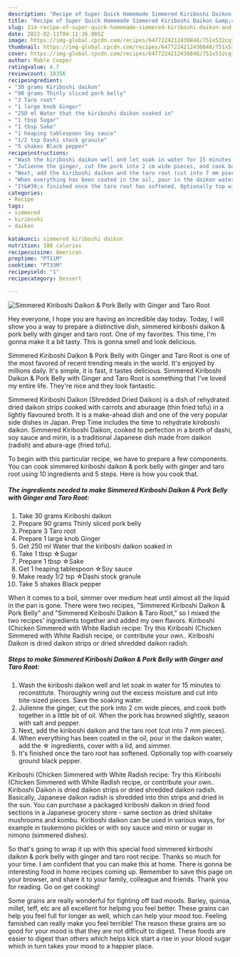 ```yaml
---
description: "Recipe of Super Quick Homemade Simmered Kiriboshi Daikon &amp;amp; Pork Belly with Ginger and Taro Root"
title: "Recipe of Super Quick Homemade Simmered Kiriboshi Daikon &amp;amp; Pork Belly with Ginger and Taro Root"
slug: 214-recipe-of-super-quick-homemade-simmered-kiriboshi-daikon-and-amp-pork-belly-with-ginger-and-taro-root
date: 2022-02-11T04:11:36.005Z
image: https://img-global.cpcdn.com/recipes/6477224212430848/751x532cq70/simmered-kiriboshi-daikon-pork-belly-with-ginger-and-taro-root-recipe-main-photo.jpg
thumbnail: https://img-global.cpcdn.com/recipes/6477224212430848/751x532cq70/simmered-kiriboshi-daikon-pork-belly-with-ginger-and-taro-root-recipe-main-photo.jpg
cover: https://img-global.cpcdn.com/recipes/6477224212430848/751x532cq70/simmered-kiriboshi-daikon-pork-belly-with-ginger-and-taro-root-recipe-main-photo.jpg
author: Mable Cooper
ratingvalue: 4.7
reviewcount: 10356
recipeingredient:
- "30 grams Kiriboshi daikon"
- "90 grams Thinly sliced pork belly"
- "3 Taro root"
- "1 large knob Ginger"
- "250 ml Water that the kiriboshi daikon soaked in"
- "1 tbsp Sugar"
- "1 tbsp Sake"
- "1 heaping tablespoon Soy sauce"
- "1/2 tsp Dashi stock granule"
- "5 shakes Black pepper"
recipeinstructions:
- "Wash the kiriboshi daikon well and let soak in water for 15 minutes to reconstitute. Thoroughly wring out the excess moisture and cut into bite-sized pieces. Save the soaking water."
- "Julienne the ginger, cut the pork into 2 cm wide pieces, and cook both together in a little bit of oil. When the pork has browned slightly, season with salt and pepper."
- "Next, add the kiriboshi daikon and the taro root (cut into 7 mm pieces)."
- "When everything has been coated in the oil, pour in the daikon water, add the ☆ ingredients, cover with a lid, and simmer."
- "It&#39;s finished once the taro root has softened. Optionally top with coarsely ground black pepper."
categories:
- Recipe
tags:
- simmered
- kiriboshi
- daikon

katakunci: simmered kiriboshi daikon 
nutrition: 180 calories
recipecuisine: American
preptime: "PT11M"
cooktime: "PT33M"
recipeyield: "1"
recipecategory: Dessert

---
```



![Simmered Kiriboshi Daikon &amp; Pork Belly with Ginger and Taro Root](https://img-global.cpcdn.com/recipes/6477224212430848/751x532cq70/simmered-kiriboshi-daikon-pork-belly-with-ginger-and-taro-root-recipe-main-photo.jpg)

Hey everyone, I hope you are having an incredible day today. Today, I will show you a way to prepare a distinctive dish, simmered kiriboshi daikon &amp; pork belly with ginger and taro root. One of my favorites. This time, I'm gonna make it a bit tasty. This is gonna smell and look delicious.

Simmered Kiriboshi Daikon &amp; Pork Belly with Ginger and Taro Root is one of the most favored of recent trending meals in the world. It's enjoyed by millions daily. It's simple, it is fast, it tastes delicious. Simmered Kiriboshi Daikon &amp; Pork Belly with Ginger and Taro Root is something that I've loved my entire life. They're nice and they look fantastic.

Simmered Kiriboshi Daikon (Shredded Dried Daikon) is a dish of rehydrated dried daikon strips cooked with carrots and aburaage (thin fried tofu) in a lightly flavoured broth. It is a make-ahead dish and one of the very popular side dishes in Japan. Prep Time includes the time to rehydrate kiroboshi daikon. Simmered Kiriboshi Daikon, cooked to perfection in a broth of dashi, soy sauce and mirin, is a traditional Japanese dish made from daikon (radish) and abura-age (fried tofu).


To begin with this particular recipe, we have to prepare a few components. You can cook simmered kiriboshi daikon &amp; pork belly with ginger and taro root using 10 ingredients and 5 steps. Here is how you cook that.

<!--inarticleads1-->

##### The ingredients needed to make Simmered Kiriboshi Daikon &amp; Pork Belly with Ginger and Taro Root:

1. Take 30 grams Kiriboshi daikon
1. Prepare 90 grams Thinly sliced pork belly
1. Prepare 3 Taro root
1. Prepare 1 large knob Ginger
1. Get 250 ml Water that the kiriboshi daikon soaked in
1. Take 1 tbsp ☆Sugar
1. Prepare 1 tbsp ☆Sake
1. Get 1 heaping tablespoon ☆Soy sauce
1. Make ready 1/2 tsp ☆Dashi stock granule
1. Take 5 shakes Black pepper


When it comes to a boil, simmer over medium heat until almost all the liquid in the pan is gone. There were two recipes, &#34;Simmered Kiriboshi Daikon &amp; Pork Belly&#34; and &#34;Simmered Kiriboshi Daikon &amp; Taro Root,&#34; so I mixed the two recipes&#39; ingredients together and added my own flavors. Kiriboshi (Chicken Simmered with White Radish recipe: Try this Kiriboshi (Chicken Simmered with White Radish recipe, or contribute your own.. Kiriboshi Daikon is dried daikon strips or dried shredded daikon radish. 

<!--inarticleads2-->

##### Steps to make Simmered Kiriboshi Daikon &amp; Pork Belly with Ginger and Taro Root:

1. Wash the kiriboshi daikon well and let soak in water for 15 minutes to reconstitute. Thoroughly wring out the excess moisture and cut into bite-sized pieces. Save the soaking water.
1. Julienne the ginger, cut the pork into 2 cm wide pieces, and cook both together in a little bit of oil. When the pork has browned slightly, season with salt and pepper.
1. Next, add the kiriboshi daikon and the taro root (cut into 7 mm pieces).
1. When everything has been coated in the oil, pour in the daikon water, add the ☆ ingredients, cover with a lid, and simmer.
1. It&#39;s finished once the taro root has softened. Optionally top with coarsely ground black pepper.


Kiriboshi (Chicken Simmered with White Radish recipe: Try this Kiriboshi (Chicken Simmered with White Radish recipe, or contribute your own.. Kiriboshi Daikon is dried daikon strips or dried shredded daikon radish. Basically, Japanese daikon radish is shredded into thin strips and dried in the sun. You can purchase a packaged kiriboshi daikon in dried food sections in a Japanese grocery store - same section as dried shiitake mushrooms and kombu. Kiriboshi daikon can be used in various ways, for example in tsukemono pickles or with soy sauce and mirin or sugar in nimono (simmered dishes). 

So that's going to wrap it up with this special food simmered kiriboshi daikon &amp; pork belly with ginger and taro root recipe. Thanks so much for your time. I am confident that you can make this at home. There is gonna be interesting food in home recipes coming up. Remember to save this page on your browser, and share it to your family, colleague and friends. Thank you for reading. Go on get cooking!

Some grains are really wonderful for fighting off bad moods. Barley, quinoa, millet, teff, etc are all excellent for helping you feel better. These grains can help you feel full for longer as well, which can help your mood too. Feeling famished can really make you feel terrible! The reason these grains are so good for your mood is that they are not difficult to digest. These foods are easier to digest than others which helps kick start a rise in your blood sugar which in turn takes your mood to a happier place.
